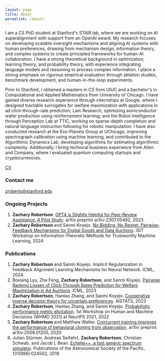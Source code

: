 ```yaml
---
layout: page
title: About
permalink: /about/
---
```

I am a CS PhD student at Stanford's STAIR lab, where we are working on AI superalignment with support from an OpenAI award. My research focuses on developing scalable oversight mechanisms and aligning AI systems with human preferences, drawing from mechanism design, information theory, and complex systems to create principled frameworks for human-AI collaboration. I have a strong theoretical background in optimization, learning theory, and probability theory, with experience integrating language models and reasoning to process complex information. I place a strong emphasis on rigorous empirical evaluation through ablation studies, benchmark development, and human-in-the-loop experiments.

Prior to Stanford, I obtained a masters in CS from UIUC and a bachelor's in Computational and Applied Mathematics from University of Chicago. I have gained diverse research experience through internships at Google, where I designed tractable surrogates for welfare maximization with applications in ad click-through-rate prediction; Lam Research, optimizing semiconductor wafer production using reinforcement learning; and the Robot Intelligence through Perception Lab at TTIC, working on sparse-depth completion and natural language instruction following for robotic manipulation. I have also conducted research at the Exo-Planets Group at UChicago, improving spectrograph calibration using machine learning, and contributed to the Algorithmic Dynamics Lab, developing algorithms for estimating algorithmic complexity. Additionally, I bring technical business experience from Allen and Company, where I evaluated quantum computing startups and cryptocurrencies. 

[CV](https://github.com/zrobertson466920/zrobertson466920.github.io/blob/master/Awesome_CV-3.pdf)

### Contact me

[zroberts@stanford.edu](mailto:zroberts@stanford.edu)

### Ongoing Projects

1. **Zachary Robertson**. [GPT4 is Slightly Helpful for Peer-Review Assistance: A Pilot Study](https://arxiv.org/abs/2307.05492). arXiv preprint arXiv:2307.05492, 2023
2. **Zachary Robertson** and Sanmi Koyejo. [No Bidding, No Regret: Pairwise-Feedback Mechanisms for Digital Goods and Data Auctions](https://arxiv.org/abs/2306.01860). ISIT Workshop on Information-Theoretic Methods for Trustworthy Machine Learning, 2024

### Publications

1. **Zachary Robertson** and Sanmi Koyejo. Implicit Regularization in Feedback Alignment Learning Mechanisms for Neural Network. ICML, 2024.
2. Boxiang Lyu, Zhe Feng, **Zachary Robertson**, and Sanmi Koyejo. [Pairwise Ranking Losses of Click-Through Rates Prediction for Welfare Maximization in Ad Auctions](https://arxiv.org/abs/2306.01799). ICML, 2023
3. **Zachary Robertson**, Hantao Zhang, and Sanmi Koyejo. [Cooperative inverse decision theory for uncertain preferences](https://proceedings.mlr.press/v206/robertson23a.html). AISTATS, 2023
4. **Zachary Robertson**, Hantao Zhang, and Sanmi Koyejo. [Probabilistic performance metric elicitation](https://www.ideals.illinois.edu/items/124609). 1st Workshop
on Human and Machine Decisions (WHMD 2021) at NeurIPS 2021, 2022
5. **Zachary Robertson** and Matthew Walter. [Concurrent training improves the performance of behavioral cloning
from observation](https://arxiv.org/abs/2008.01205). arXiv preprint arXiv:2008.01205, 2020
6. Julian Stürmer, Andreas Seifahrt, **Zachary Robertson**, Christian Schwab, and Jacob L Bean. [Echelle++, a fast
generic spectrum simulator](https://iopscience.iop.org/article/10.1088/1538-3873/aaec2e/meta). Publications of the Astronomical Society of the Pacific, 131(996):024502, 2018
